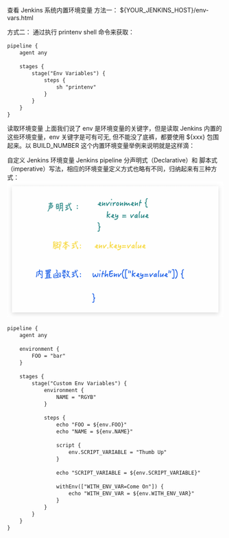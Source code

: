 
查看 Jenkins 系统内置环境变量
方法一：
${YOUR_JENKINS_HOST}/env-vars.html

方式二：
通过执行 printenv shell 命令来获取：
```
pipeline {
    agent any

    stages {
        stage("Env Variables") {
            steps {
                sh "printenv"
            }
        }
    }
}
```

读取环境变量
上面我们说了 env 是环境变量的关键字，但是读取 Jenkins 内置的这些环境变量，env 关键字是可有可无, 但不能没了底裤，都要使用 ${xxx} 包围起来。以 BUILD_NUMBER 这个内置环境变量举例来说明就是这样滴：

自定义 Jenkins 环境变量
Jenkins pipeline 分声明式（Declarative）和 脚本式（imperative）写法，相应的环境变量定义方式也略有不同，归纳起来有三种方式：
![sdf](../images/jenkins_env.png)

```
pipeline {
    agent any

    environment {
        FOO = "bar"
    }

    stages {
        stage("Custom Env Variables") {
            environment {
                NAME = "RGYB"
            }

            steps {
                echo "FOO = ${env.FOO}"
                echo "NAME = ${env.NAME}"

                script {
                    env.SCRIPT_VARIABLE = "Thumb Up"
                }

                echo "SCRIPT_VARIABLE = ${env.SCRIPT_VARIABLE}"

                withEnv(["WITH_ENV_VAR=Come On"]) {
                    echo "WITH_ENV_VAR = ${env.WITH_ENV_VAR}"
                }
            }
        }
    }
}
```
